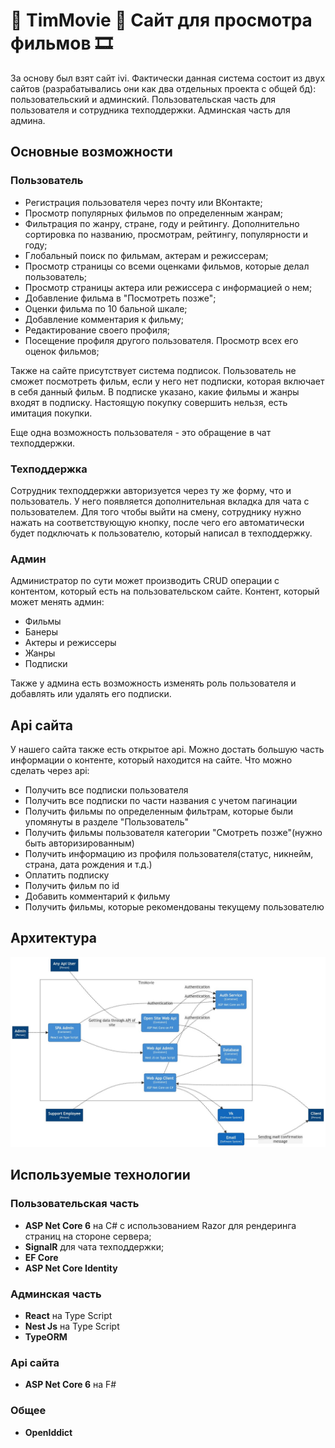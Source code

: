 # 🎊 TimMovie 🎊 Сайт для просмотра фильмов 🎞️
За основу был взят сайт ivi. Фактически данная система состоит из двух сайтов (разрабатывались они как два отдельных проекта с общей бд): пользовательский и админский. 
Пользовательская часть для пользователя и сотрудника техподдержки. Админская часть для админа.

## Основные возможности
### Пользователь
- Регистрация пользователя через почту или ВКонтакте;
- Просмотр популярных фильмов по определенным жанрам;
- Фильтрация по жанру, стране, году и рейтингу. Дополнительно сортировка по названию, просмотрам, рейтингу, популярности и году;
- Глобальный поиск по фильмам, актерам и режиссерам;
- Просмотр страницы со всеми оценками фильмов, которые делал пользователь;
- Просмотр страницы актера или режиссера с информацией о нем;
- Добавление фильма в "Посмотреть позже";
- Оценки фильма по 10 бальной шкале;
- Добавление комментария к фильму;
- Редактирование своего профиля;
- Посещение профиля другого пользователя. Просмотр всех его оценок фильмов;

Также на сайте присутствует система подписок. Пользователь не сможет посмотреть фильм, если у него нет подписки, которая включает в себя данный фильм. В подписке указано, какие фильмы и жанры  входят в подписку. Настоящую покупку совершить нельзя, есть имитация покупки. 

Еще одна возможность пользователя - это обращение в чат техподдержки. 

### Техподдержка 
Сотрудник техподдержки авторизуется через ту же форму, что и пользователь. У него появляется дополнительная вкладка для чата с пользователем. Для того чтобы выйти на смену, сотруднику нужно нажать на соответствующую кнопку, после чего его автоматически будет подключать к пользователю, который написал в техподдержку.
 
### Админ
Администратор по сути может производить CRUD операции с контентом, который есть на пользовательском сайте.
Контент, который может менять админ:
- Фильмы
- Банеры
- Актеры и режиссеры
- Жанры 
- Подписки

Также у админа есть возможность изменять роль пользователя и добавлять или удалять его подписки. 

## Api сайта 
У нашего сайта также есть открытое api.  Можно достать большую часть информации о контенте, который находится на сайте.
Что можно сделать через аpi:
- Получить все подписки пользователя
- Получить все подписки по части названия с учетом пагинации
- Получить фильмы по определенным фильтрам, которые были упомянуты в разделе "Пользователь"
- Получить фильмы пользователя категории "Смотреть позже"(нужно быть авторизированным)
- Получить информацию из профиля пользователя(статус, никнейм, страна, дата рождения и т.д.)
- Оплатить подписку
- Получить фильм по id
- Добавить комментарий к фильму
- Получить фильмы, которые рекомендованы текущему пользователю

## Архитектура
![Архитектура](/Docs/architectureApp.jpg)

## Используемые технологии
### Пользовательская часть
- **ASP Net Core 6** на C# с использованием Razor для рендеринга страниц на стороне сервера;
- **SignalR** для чата техподдержки;
- **EF Core**
-  **ASP Net Core Identity**

### Админская часть
- **React** на Type Script
- **Nest Js** на Type Script
- **TypeORM**

### Api сайта
- **ASP Net Core 6** на F#

### Общее
- **OpenIddict**
